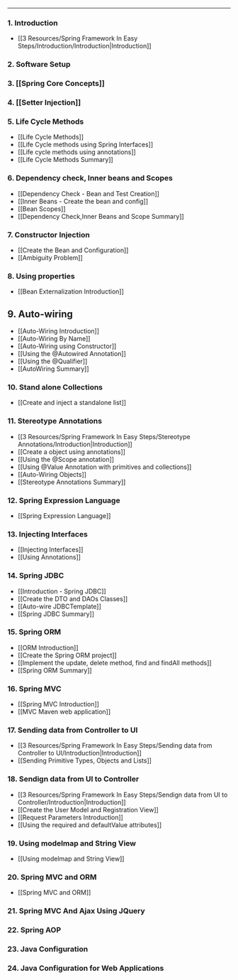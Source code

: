 
---

### 1. Introduction

- [[3 Resources/Spring Framework In Easy Steps/Introduction/Introduction|Introduction]]
### 2. Software Setup

### 3. [[Spring Core Concepts]]

### 4. [[Setter Injection]]

### 5. Life Cycle Methods

- [[Life Cycle Methods]]
- [[Life Cycle methods using Spring Interfaces]]
- [[Life cycle methods using annotations]]
- [[Life Cycle Methods Summary]]

### 6. Dependency check, Inner beans and Scopes

- [[Dependency Check - Bean and Test Creation]]
- [[Inner Beans - Create the bean and config]]
- [[Bean Scopes]]
- [[Dependency Check,Inner Beans and Scope Summary]]
### 7. Constructor Injection

- [[Create the Bean and Configuration]]
- [[Ambiguity Problem]]
### 8. Using properties

- [[Bean Externalization Introduction]]
## 9. Auto-wiring

- [[Auto-Wiring Introduction]]
- [[Auto-Wiring By Name]]
- [[Auto-Wiring using Constructor]]
- [[Using the @Autowired Annotation]]
- [[Using the @Qualifier]]
- [[AutoWiring Summary]]
### 10. Stand alone Collections

- [[Create and inject a standalone list]]
### 11. Stereotype Annotations

- [[3 Resources/Spring Framework In Easy Steps/Stereotype Annotations/Introduction|Introduction]]
- [[Create a object using annotations]]
- [[Using the @Scope annotation]]
- [[Using @Value Annotation with primitives and collections]]
- [[Auto-Wiring Objects]]
- [[Stereotype Annotations Summary]]
### 12. Spring Expression Language

- [[Spring Expression Language]]
### 13. Injecting Interfaces

- [[Injecting Interfaces]]
- [[Using Annotations]]

### 14. Spring JDBC

- [[Introduction - Spring JDBC]]
- [[Create the DTO and DAOs Classes]]
- [[Auto-wire JDBCTemplate]]
- [[Spring JDBC Summary]]
### 15. Spring ORM

- [[ORM Introduction]]
- [[Create the Spring ORM project]]
- [[Implement the update, delete method, find and findAll methods]]
- [[Spring ORM Summary]]
### 16. Spring MVC

- [[Spring MVC Introduction]]
- [[MVC Maven web application]]
### 17. Sending data from Controller to UI

- [[3 Resources/Spring Framework In Easy Steps/Sending data from Controller to UI/Introduction|Introduction]]
- [[Sending Primitive Types, Objects and Lists]]
### 18. Sendign data from UI to Controller

- [[3 Resources/Spring Framework In Easy Steps/Sendign data from UI to Controller/Introduction|Introduction]]
- [[Create the User Model and Registration View]]
- [[Request Parameters Introduction]]
- [[Using the required and defaultValue attributes]]
### 19. Using modelmap and String View

- [[Using modelmap and String View]]
### 20. Spring MVC and ORM

- [[Spring MVC and ORM]]
### 21. Spring MVC And Ajax Using JQuery

### 22. Spring AOP

### 23. Java Configuration

### 24. Java Configuration for Web Applications



